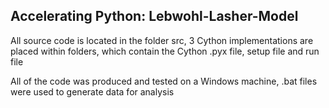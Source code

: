 Accelerating Python: Lebwohl-Lasher-Model
---------------

All source code is located in the folder src, 3 Cython implementations are placed within folders, which contain the Cython .pyx file, setup file and run file

All of the code was produced and tested on a Windows machine, .bat files were used to generate data for analysis
